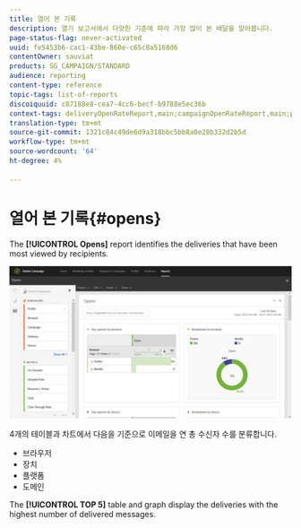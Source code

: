 ```yaml
---
title: 열어 본 기록
description: 열기 보고서에서 다양한 기준에 따라 가장 많이 본 배달을 알아봅니다.
page-status-flag: never-activated
uuid: fe5453b6-cac1-43be-860e-c65c8a5168d6
contentOwner: sauviat
products: SG_CAMPAIGN/STANDARD
audience: reporting
content-type: reference
topic-tags: list-of-reports
discoiquuid: c87188e8-cea7-4cc6-becf-b9788e5ec36b
context-tags: deliveryOpenRateReport,main;campaignOpenRateReport,main;programOpenRateReport,main
translation-type: tm+mt
source-git-commit: 1321c84c49de6d9a318bbc5bb8a0e28b332d2b5d
workflow-type: tm+mt
source-wordcount: '64'
ht-degree: 4%

---
```



# 열어 본 기록{#opens}

The **[!UICONTROL Opens]** report identifies the deliveries that have been most viewed by recipients.

![](assets/delivery_reports_opens.png)

4개의 테이블과 차트에서 다음을 기준으로 이메일을 연 총 수신자 수를 분류합니다.

* 브라우저
* 장치
* 플랫폼
* 도메인

The **[!UICONTROL TOP 5]** table and graph display the deliveries with the highest number of delivered messages.
